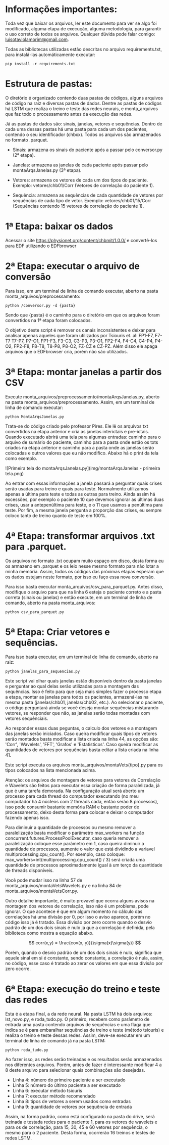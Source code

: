 # Informações importantes:
Toda vez que baixar os arquivos, ler este documento para ver se algo foi modificado, alguma etapa de execução, alguma metodologia, para garantir o uso correto de todos os arquivos. Qualquer dúvida pode falar comigo: luisotaviolamorim@gmail.com.

Todas as bibliotecas utilizadas estão descritas no arquivo requirements.txt, para instalá-las automáticamente executar:

```
pip install -r requirements.txt
```

# Estrutura de pastas:
O diretório é organizado contendo duas pastas de códigos, alguns arquivos de código na raiz e diversas pastas de dados. Dentre as pastas de códigos há LSTM que realiza o treino e teste das redes neurais, e monta_arquivos que faz todo o processamento antes da execução das redes.

Já as pastas de dados são: sinais, janelas, vetores e sequências. Dentro de cada uma dessas pastas há uma pasta para cada um dos pacientes, contendo o seu identificador (chbxx). Todos os arquivos são armazenados no formato .parquet.

- Sinais: armazena os sinais do paciente após a passar pelo conversor.py (2ª etapa).

- Janelas: armazena as janelas de cada paciente após passar pelo montaArqsJanelas.py (3ª etapa).

- Vetores: armazena os vetores de cada um dos tipos do paciente. Exemplo: vetores/chb01/Corr (Vetores de correlação do paciente 1).

- Sequência: armazena as sequências de cada quantidade de vetores por sequências de cada tipo de vetor. Exemplo: vetores/chb01/15/Corr (Sequências contendo 15 vetores de correlação do paciente 1).


# 1ª Etapa: baixar os dados

Acessar o site https://physionet.org/content/chbmit/1.0.0/ e convertê-los para EDF utilizando o EDFbrowser

# 2ª Etapa: executar o arquivo de conversão

Para isso, em um terminal de linha de comando executar, aberto na pasta monta_arquivos/preprocessamento:

```
python /conversor.py -d {pasta}
```
Sendo que {pasta} é o caminho para o diretório em que os arquivos foram convertidos na 1ª etapa foram colocados.

O objetivo deste script é remover os canais inconsistentes e deixar para analisar apenas aqueles que foram utilizados por Tsiouris et. al:  FP1-F7, F7-T7 T7-P7, P7-O1, FP1-F3, F3-C3, C3-P3, P3-O1, FP2-F4, F4-C4, C4-P4, P4- O2, FP2-F8, F8-T8, T8-P8, P8-O2, FZ-CZ e CZ-PZ. Além disso ele apaga arquivos que o EDFbrowser cria, porém não são utilizados.

# 3ª Etapa: montar janelas a partir dos CSV
Execute monta_arquivos/preprocessamento/montaArqsJanelas.py, aberto na pasta monta_arquivos/preprocessamento. Assim, em um terminal de linha de comando executar:

```
python MontaArqsJanelas.py
```

Trata-se do código criado pelo professor Pires. Ele lê os arquivos txt convertidos na etapa anterior e cria as janelas interictais e pre-ictais. Quando executado abrirá uma tela para algumas entradas: caminho para o arquivo de sumário do paciente, caminho para a pasta onde estão os txts criados na etapa anterior e caminho para a pasta onde as janelas serão colocadas e outros valores que eu não modifico. Abaixo há o print da tela como exemplo.

![Primeira tela do montaArqsJanelas.py](img/montaArqsJanelas - primeira tela.png)

Ao entrar com essas informações a janela passará a perguntar quais crises serão usadas para treino e quais para teste. Normalmente utilizamos apenas a última para teste e todas as outras para treino. Ainda assim há excessões, por exemplo o paciente 10 que devemos ignorar as últimas duas crises, usar a antepenúltima para teste, e o 11 que usamos a penúltima para teste.
Por fim, a mesma janela pergunta a proporção das crises, eu sempre coloco tanto de treino quanto de teste em 100%.

# 4ª Etapa: transformar arquivos .txt para .parquet.
Os arquivos no formato .txt ocupam muito espaço em disco, desta forma eu os armazeno em .parquet e os leio nesse mesmo formato para não lotar a minha memória. Assim, todos os códigos das próximas etapas esperam que os dados estejam neste formato, por isso eu faço essa nova conversão.

Para isso basta executar monta_arquivos/csv_para_parquet.py. Antes disso, modifique o arquivo para que na linha 6 esteja o paciente correto e a pasta correta (sinais ou janelas) e então execute, em um terminal de linha de comando, aberto na pasta monta_arquivos:

```
python csv_para_parquet.py
```

# 5ª Etapa: Criar vetores e sequências.
Para isso basta executar, em um terminal de linha de comando, aberto na raiz:

```
python janelas_para_sequencias.py

```

Este script vai olhar quais janelas estão disponíveis dentro da pasta janelas e perguntar ao qual delas serão utilizadas para a montagem das sequências. Isso é feito para que seja mais simples fazer o processo etapa a etapa, montar as janelas para todos os pacientes, armazená-las na mesma pasta (janelas/chb01, janelas/chb02, etc.). Ao selecionar o paciente, o código perguntará ainda se você deseja montar sequências misturando vetores, se responder que não, as janelas serão todas montadas com vetores sequênciais.

Ao responder essas duas peguntas, o calculo dos vetores e a montagem das janelas serão iniciados. Caso queira modificar quais tipos de vetores serão montados basta modificar a lista criada na linha 44, as opções são: 'Corr', 'Wavelets', 'FFT', 'Grafos' e 'Estatisticos'. Caso queira modificar as quantidades de vetores por sequências basta editar a lista criada na linha 41. 

Este script executa os arquivos monta_arquivos/montaVets{tipo}.py para os tipos colocados na lista mencionada acima. 

Atenção: os arquivos de montagem de vetores para vetores de Correlação e Wavelets são feitos para executar essa criação de forma paralelizada, já que é uma tarefa demorada. Na configuração atual será aberto um processo para cada thread do computador executando (no meu computador há 4 núcleos com 2 threads cada, então serão 8 processos), isso pode consumir bastante memória RAM e bastante poder de processamento, deixo desta forma para colocar e deixar o computador fazendo apenas isso.

Para diminuir a quantidade de processos ou mesmo remover a paralelização basta modificar o parâmetro max_workers na função concurrent.futures.ProcessPoolExecutor, caso queria remover a paralelização coloque esse parâmetro em 1, caso queira diminuir a quantidade de processos, aumente o valor que está dividindo a variavel multiprocessing.cpu_count(). Por exemplo, caso coloque: max_workers=int(multiprocessing.cpu_count() / 3) será criada uma quantidade de processos aproximadamente igual à um terço da quantidade de threads disponíveis.

Você pode mudar isso na linha 57 de monta_arquivos/montaVetsWavelets.py e na linha 84 de monta_arquivos/montaVetsCorr.py.

Outro detalhe importante, é muito provavel que ocorra alguns avisos na montagem dos vetores de correlação, isso não é um problema, pode ignorar. O que acontece é que em algum momento no cálculo das correlações há uma divisão por 0, por isso o aviso aparece, porém no código isso já é tratado. Essa divisão por zero ocorre quando o desvio padrão de um dos dois sinais é nulo já que a correlação é definida, pela biblioteca como mostra a equação abaixo. 

$$
corr(x,y) = \frac{cov(x, y)}{\sigma(x)\sigma(y)}
$$ 

Porém, quando o desvio padrão de um dos dois sinais é nulo, significa que aquele sinal em si é constante, sendo constante, a correlação é nula, assim, no código, esse caso é tratado ao zerar os valores em que essa divisão por zero ocorre. 

# 6ª Etapa: execução do treino e teste das redes
Esta é a etapa final, a da rede neural. Na pasta LSTM há dois arquivos: lst_novo.py, e roda_tudo.py. O primeiro, recebem como parâmetro de entrada uma pasta contendo arquivos de sequências e uma flaga que indica se é para embaralhar sequências de treino e teste (método tsiouris) e realiza o treino e teste dessas redes. Assim, deve-se executar em um terminal de linha de comando já na pasta LSTM:

```
python roda_tudo.py
```

Ao fazer isso, as redes serão treinadas e os resultados serão armazenados nos diferentes arquivos. Porém, antes de fazer é interessante modificar 4 a 8 deste arquivo para selecionar quais combinações são desejadas.

- Linha 4: número do primeiro paciente a ser executado
- Linha 5: número do último paciente a ser executado 
- Linha 6: executar método tsiouris
- Linha 7: executar método recomendado
- Linha 8: tipos de vetores a serem usados como entradas
- Linha 9: quantidade de vetores por sequência de entrada

Assim, na forma padrão, como está configurado na pasta do drive, será treinada e testada redes para o paciente 1, para os vetores de wavelets e para os de correlação, para 15, 30, 45 e 60 vetores por sequência, o mesmo para o 2 paciente. Desta forma, ocorrerão 16 treinos e testes de redes LSTM.
